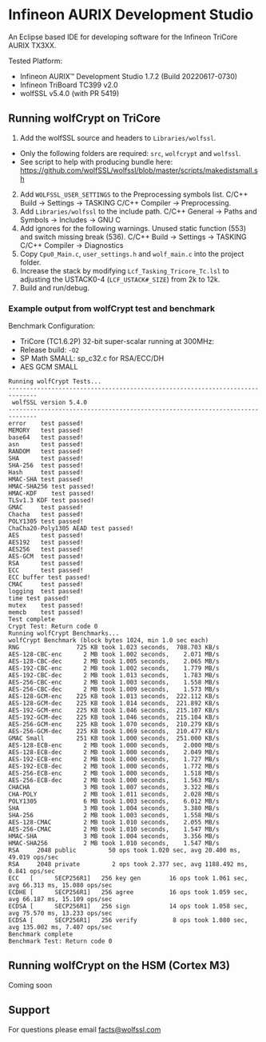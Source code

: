 # Infineon AURIX Development Studio

An Eclipse based IDE for developing software for the Infineon TriCore AURIX TX3XX.

Tested Platform:
* Infineon AURIX™ Development Studio 1.7.2 (Build 20220617-0730)
* Infineon TriBoard TC399 v2.0
* wolfSSL v5.4.0 (with PR 5419)

## Running wolfCrypt on TriCore

1) Add the wolfSSL source and headers to `Libraries/wolfssl`. 
  - Only the following folders are required: `src`, `wolfcrypt` and `wolfssl`.
  - See script to help with producing bundle here: https://github.com/wolfSSL/wolfssl/blob/master/scripts/makedistsmall.sh
2) Add `WOLFSSL_USER_SETTINGS` to the Preprocessing symbols list. C/C++ Build -> Settings -> TASKING C/C++ Compiler -> Preprocessing.
3) Add `Libraries/wolfssl` to the include path. C/C++ General -> Paths and Symbols -> Includes -> GNU C
4) Add ignores for the following warnings. Unused static function (553) and switch missing break (536). C/C++ Build -> Settings -> TASKING C/C++ Compiler -> Diagnostics
5) Copy `Cpu0_Main.c`, `user_settings.h` and `wolf_main.c` into the project folder.
6) Increase the stack by modifying `Lcf_Tasking_Tricore_Tc.lsl` to adjusting the USTACK0-4 (`LCF_USTACK#_SIZE`) from 2k to 12k.
6) Build and run/debug.

### Example output from wolfCrypt test and benchmark

Benchmark Configuration:
* TriCore (TC1.6.2P) 32-bit super-scalar running at 300MHz:
* Release build: `-O2`
* SP Math SMALL: sp_c32.c for RSA/ECC/DH
* AES GCM SMALL

```
Running wolfCrypt Tests...
------------------------------------------------------------------------------
 wolfSSL version 5.4.0
------------------------------------------------------------------------------
error    test passed!
MEMORY   test passed!
base64   test passed!
asn      test passed!
RANDOM   test passed!
SHA      test passed!
SHA-256  test passed!
Hash     test passed!
HMAC-SHA test passed!
HMAC-SHA256 test passed!
HMAC-KDF    test passed!
TLSv1.3 KDF test passed!
GMAC     test passed!
Chacha   test passed!
POLY1305 test passed!
ChaCha20-Poly1305 AEAD test passed!
AES      test passed!
AES192   test passed!
AES256   test passed!
AES-GCM  test passed!
RSA      test passed!
ECC      test passed!
ECC buffer test passed!
CMAC     test passed!
logging  test passed!
time test passed!
mutex    test passed!
memcb    test passed!
Test complete
Crypt Test: Return code 0
Running wolfCrypt Benchmarks...
wolfCrypt Benchmark (block bytes 1024, min 1.0 sec each)
RNG                725 KB took 1.023 seconds,  708.703 KB/s
AES-128-CBC-enc      2 MB took 1.002 seconds,    2.071 MB/s
AES-128-CBC-dec      2 MB took 1.005 seconds,    2.065 MB/s
AES-192-CBC-enc      2 MB took 1.002 seconds,    1.779 MB/s
AES-192-CBC-dec      2 MB took 1.013 seconds,    1.783 MB/s
AES-256-CBC-enc      2 MB took 1.003 seconds,    1.558 MB/s
AES-256-CBC-dec      2 MB took 1.009 seconds,    1.573 MB/s
AES-128-GCM-enc    225 KB took 1.013 seconds,  222.112 KB/s
AES-128-GCM-dec    225 KB took 1.014 seconds,  221.892 KB/s
AES-192-GCM-enc    225 KB took 1.046 seconds,  215.107 KB/s
AES-192-GCM-dec    225 KB took 1.046 seconds,  215.104 KB/s
AES-256-GCM-enc    225 KB took 1.070 seconds,  210.279 KB/s
AES-256-GCM-dec    225 KB took 1.069 seconds,  210.477 KB/s
GMAC Small         251 KB took 1.000 seconds,  251.000 KB/s
AES-128-ECB-enc      2 MB took 1.000 seconds,    2.000 MB/s
AES-128-ECB-dec      2 MB took 1.000 seconds,    2.049 MB/s
AES-192-ECB-enc      2 MB took 1.000 seconds,    1.727 MB/s
AES-192-ECB-dec      2 MB took 1.000 seconds,    1.772 MB/s
AES-256-ECB-enc      2 MB took 1.000 seconds,    1.518 MB/s
AES-256-ECB-dec      2 MB took 1.000 seconds,    1.563 MB/s
CHACHA               3 MB took 1.007 seconds,    3.322 MB/s
CHA-POLY             2 MB took 1.011 seconds,    2.028 MB/s
POLY1305             6 MB took 1.003 seconds,    6.012 MB/s
SHA                  3 MB took 1.004 seconds,    3.380 MB/s
SHA-256              2 MB took 1.003 seconds,    1.558 MB/s
AES-128-CMAC         2 MB took 1.010 seconds,    2.055 MB/s
AES-256-CMAC         2 MB took 1.010 seconds,    1.547 MB/s
HMAC-SHA             3 MB took 1.004 seconds,    3.356 MB/s
HMAC-SHA256          2 MB took 1.010 seconds,    1.547 MB/s
RSA     2048 public         50 ops took 1.020 sec, avg 20.400 ms, 49.019 ops/sec
RSA     2048 private         2 ops took 2.377 sec, avg 1188.492 ms, 0.841 ops/sec
ECC   [      SECP256R1]   256 key gen        16 ops took 1.061 sec, avg 66.313 ms, 15.080 ops/sec
ECDHE [      SECP256R1]   256 agree          16 ops took 1.059 sec, avg 66.187 ms, 15.109 ops/sec
ECDSA [      SECP256R1]   256 sign           14 ops took 1.058 sec, avg 75.570 ms, 13.233 ops/sec
ECDSA [      SECP256R1]   256 verify          8 ops took 1.080 sec, avg 135.002 ms, 7.407 ops/sec
Benchmark complete
Benchmark Test: Return code 0
```


## Running wolfCrypt on the HSM (Cortex M3)

Coming soon


## Support

For questions please email facts@wolfssl.com
